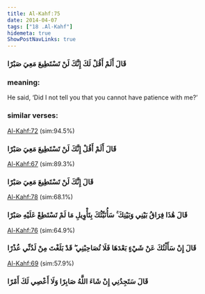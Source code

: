 ```yaml
---
title: Al-Kahf:75
date: 2014-04-07
tags: ["18 .Al-Kahf"]
hidemeta: true 
ShowPostNavLinks: true 
---
```

### قَالَ أَلَمْ أَقُلْ لَكَ إِنَّكَ لَنْ تَسْتَطِيعَ مَعِيَ صَبْرًا
### meaning: 
He said, ‘Did I not tell you that you cannot have patience with me?’
### similar verses: 

[Al-Kahf:72](/18/72) (sim:94.5%)

### قَالَ أَلَمْ أَقُلْ إِنَّكَ لَنْ تَسْتَطِيعَ مَعِيَ صَبْرًا

[Al-Kahf:67](/18/67) (sim:89.3%)

### قَالَ إِنَّكَ لَنْ تَسْتَطِيعَ مَعِيَ صَبْرًا

[Al-Kahf:78](/18/78) (sim:68.1%)

### قَالَ هَٰذَا فِرَاقُ بَيْنِي وَبَيْنِكَ ۚ سَأُنَبِّئُكَ بِتَأْوِيلِ مَا لَمْ تَسْتَطِعْ عَلَيْهِ صَبْرًا

[Al-Kahf:76](/18/76) (sim:64.9%)

### قَالَ إِنْ سَأَلْتُكَ عَنْ شَيْءٍ بَعْدَهَا فَلَا تُصَاحِبْنِي ۖ قَدْ بَلَغْتَ مِنْ لَدُنِّي عُذْرًا

[Al-Kahf:69](/18/69) (sim:57.9%)

### قَالَ سَتَجِدُنِي إِنْ شَاءَ اللَّهُ صَابِرًا وَلَا أَعْصِي لَكَ أَمْرًا
